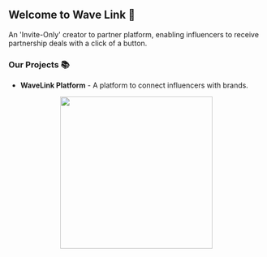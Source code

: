 ## Welcome to Wave Link 🚀

An 'Invite-Only' creator to partner platform, enabling influencers to receive partnership deals with a click of a button.

### Our Projects 📚

- **WaveLink Platform** - A platform to connect influencers with brands.

<div align="center">
    <img align="center" src="https://i.giphy.com/zPbnEgxsPJOJSD3qfr.webp" height="300px" />
</div>
